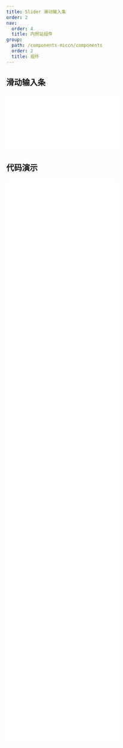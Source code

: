 ```yaml
---
title: Slider 滑动输入条
order: 2
nav:
  order: 4
  title: 内贸站组件
group:
  path: /components-miccn/components
  order: 2
  title: 组件
---
```


## 滑动输入条

<div>
<embed src="@docs-common/slider/index.md"></embed>
</div>
        
## 代码演示

<Row gutter=8>

  <Col span=12>
    
  <div class="code-box"><embed src="@abiz-rc-miccn/slider/demo/basic-slider-miccn.md"></embed></div>
          
  <div class="code-box"><embed src="@abiz-rc-miccn/slider/demo/icon-slider-slider-miccn.md"></embed></div>
          
  <div class="code-box"><embed src="@abiz-rc-miccn/slider/demo/event-slider-miccn.md"></embed></div>
          
  <div class="code-box"><embed src="@abiz-rc-miccn/slider/demo/vertical-slider-miccn.md"></embed></div>
          
  <div class="code-box"><embed src="@abiz-rc-miccn/slider/demo/reverse-slider-miccn.md"></embed></div>
          
  </Col>
          
  <Col span=12>
    
  <div class="code-box"><embed src="@abiz-rc-miccn/slider/demo/input-number-slider-miccn.md"></embed></div>
          
  <div class="code-box"><embed src="@abiz-rc-miccn/slider/demo/tip-formatter-slider-miccn.md"></embed></div>
          
  <div class="code-box"><embed src="@abiz-rc-miccn/slider/demo/mark-slider-miccn.md"></embed></div>
          
  <div class="code-box"><embed src="@abiz-rc-miccn/slider/demo/show-tooltip-slider-miccn.md"></embed></div>
          
  </Col>
          
</Row>
        
<div><embed src="@docs-common/slider/index-api.md"></embed><div>
        